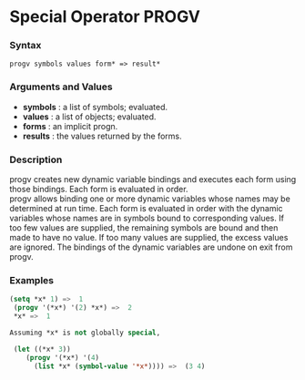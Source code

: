 <!-- Generated on 05/10/2020 by https://github.com/anto2oo/clhs-evolved -->

# Special Operator PROGV

### Syntax
`progv symbols values form* => result*`  


### Arguments and Values
- **symbols** : a list of symbols; evaluated.   
- **values** : a list of objects; evaluated.   
- **forms** : an implicit progn.   
- **results** : the values returned by the forms.   


### Description
progv creates new dynamic variable bindings and executes each form using those bindings. Each form is evaluated in order.  
progv allows binding one or more dynamic variables whose names may be determined at run time. Each form is evaluated in order with the dynamic variables whose names are in symbols bound to corresponding values. If too few values are supplied, the remaining symbols are bound and then made to have no value. If too many values are supplied, the excess values are ignored. The bindings of the dynamic variables are undone on exit from progv.



### Examples
```lisp 
(setq *x* 1) =>  1
 (progv '(*x*) '(2) *x*) =>  2
 *x* =>  1

Assuming *x* is not globally special,

 (let ((*x* 3)) 
    (progv '(*x*) '(4) 
      (list *x* (symbol-value '*x*)))) =>  (3 4)
```
